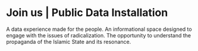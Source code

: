 # Join us | Public Data Installation

A data experience made for the people. An informational space designed to engage with the issues of radicalization. The opportunity to understand the propaganda of the Islamic State and its resonance.

